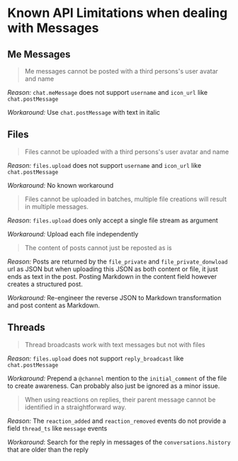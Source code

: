 # Known API Limitations when dealing with Messages

## Me Messages

> Me messages cannot be posted with a third persons's user avatar and name

_Reason:_ `chat.meMessage` does not support `username` and `icon_url` like `chat.postMessage`

_Workaround:_ Use `chat.postMessage` with text in italic

## Files

> Files cannot be uploaded with a third persons's user avatar and name

_Reason:_ `files.upload` does not support `username` and `icon_url` like `chat.postMessage`

_Workaround:_ No known workaround

> Files cannot be uploaded in batches, multiple file creations will result in multiple messages.

_Reason_: `files.upload` does only accept a single file stream as argument

_Workaround:_ Upload each file independently

> The content of posts cannot just be reposted as is

_Reason:_ Posts are returned by the `file_private` and `file_private_donwload` url as JSON but
when uploading this JSON as both content or file, it just ends as text in the post. Posting
Markdown in the content field however creates a structured post.

_Workaround:_ Re-engineer the reverse JSON to Markdown transformation and post content as Markdown.

## Threads

> Thread broadcasts work with text messages but not with files

_Reason:_ `files.upload` does not support `reply_broadcast` like `chat.postMessage`

_Workaround:_ Prepend a `@channel` mention to the `initial_comment` of the file to create awareness.
Can probably also just be ignored as a minor issue.

> When using reactions on replies, their parent message cannot be identified in a straightforward way.

_Reason:_ The `reaction_added` and `reaction_removed` events do not provide a field `thread_ts` like 
`message` events

_Workaround_: Search for the reply in messages of the `conversations.history` that are older than the reply
